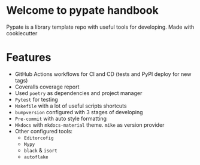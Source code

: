 # Welcome to pypate handbook
Pypate is a library template repo with useful tools for developing. Made with cookiecutter

# Features
* GitHub Actions workflows for CI and CD (tests and PyPI deploy for new tags)
* Coveralls coverage report
* Used `poetry` as dependencies and project manager
* `Pytest` for testing
* `Makefile` with a lot of useful scripts shortcuts
* `bumpversion` configured with 3 stages of developing
* `Pre-commit` with auto style formatting
* `Mkdocs` with `mkdocs-material` theme. `mike` as version provider
* Other configured tools:
  * `Editorcofig`
  * `Mypy`
  * `black` & `isort`
  * `autoflake`

